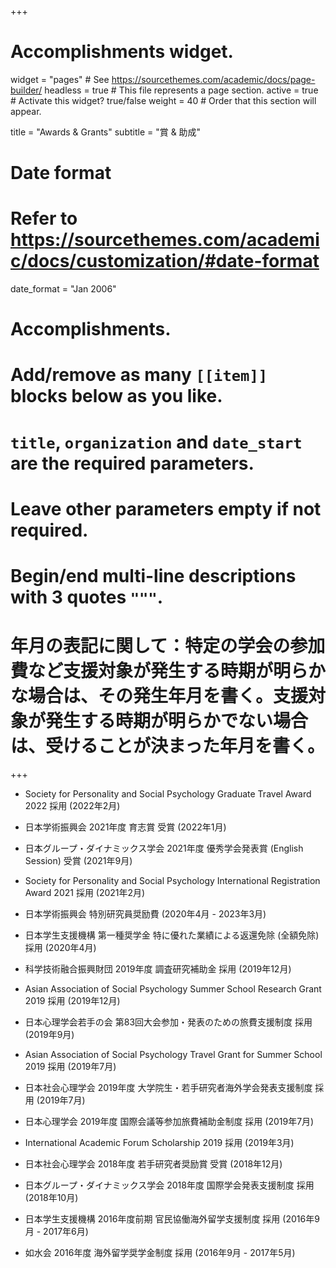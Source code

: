 +++
# Accomplishments widget.
widget = "pages"  # See https://sourcethemes.com/academic/docs/page-builder/
headless = true  # This file represents a page section.
active = true  # Activate this widget? true/false
weight = 40  # Order that this section will appear.

title = "Awards & Grants"
subtitle = "賞 & 助成"

# Date format
#   Refer to https://sourcethemes.com/academic/docs/customization/#date-format
date_format = "Jan 2006"

# Accomplishments.
#   Add/remove as many `[[item]]` blocks below as you like.
#   `title`, `organization` and `date_start` are the required parameters.
#   Leave other parameters empty if not required.
#   Begin/end multi-line descriptions with 3 quotes `"""`.
# 年月の表記に関して：特定の学会の参加費など支援対象が発生する時期が明らかな場合は、その発生年月を書く。支援対象が発生する時期が明らかでない場合は、受けることが決まった年月を書く。
+++
- Society for Personality and Social Psychology Graduate Travel Award 2022 採用 (2022年2月)

- 日本学術振興会 2021年度 育志賞 受賞 (2022年1月)

- 日本グループ・ダイナミックス学会 2021年度 優秀学会発表賞 (English Session) 受賞 (2021年9月)

- Society for Personality and Social Psychology International Registration Award 2021 採用 (2021年2月)

- 日本学術振興会 特別研究員奨励費 (2020年4月 - 2023年3月)

- 日本学生支援機構 第一種奨学金 特に優れた業績による返還免除 (全額免除) 採用 (2020年4月)

- 科学技術融合振興財団 2019年度 調査研究補助金 採用 (2019年12月)

- Asian Association of Social Psychology Summer School Research Grant 2019 採用 (2019年12月)

- 日本心理学会若手の会 第83回大会参加・発表のための旅費支援制度 採用 (2019年9月)

- Asian Association of Social Psychology Travel Grant for Summer School 2019 採用 (2019年7月)

- 日本社会心理学会 2019年度 大学院生・若手研究者海外学会発表支援制度 採用 (2019年7月)

- 日本心理学会 2019年度 国際会議等参加旅費補助金制度 採用 (2019年7月)

- International Academic Forum Scholarship 2019 採用 (2019年3月)

- 日本社会心理学会 2018年度 若手研究者奨励賞 受賞 (2018年12月)

- 日本グループ・ダイナミックス学会 2018年度 国際学会発表支援制度 採用 (2018年10月)

- 日本学生支援機構 2016年度前期 官民協働海外留学支援制度 採用 (2016年9月 - 2017年6月)

- 如水会 2016年度 海外留学奨学金制度 採用 (2016年9月 - 2017年5月)
